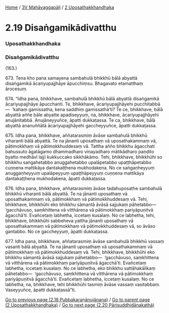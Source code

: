 
[Home](/) / [3V Mahāvaggapāḷi](../../3V.md) / [2 Uposathakkhandhaka](../2.md)

# 2.19 Disaṅgamikādivatthu

### Uposathakkhandhaka

### Disaṅgamikādivatthu

(163.)

673\. Tena kho pana samayena sambahulā bhikkhū bālā abyattā disaṅgamikā ācariyupajjhāye āpucchiṃsu. Bhagavato etamatthaṃ ārocesuṃ.

674\. “Idha pana, bhikkhave, sambahulā bhikkhū bālā abyattā disaṅgamikā ācariyupajjhāye āpucchanti. Te, bhikkhave, ācariyupajjhāyehi pucchitabbā—  ‘kahaṃ gamissatha, kena saddhiṃ gamissathā’ti? Te ce, bhikkhave, bālā abyattā aññe bāle abyatte apadiseyyuṃ, na, bhikkhave, ācariyupajjhāyehi anujānitabbā. Anujāneyyuñce, āpatti dukkaṭassa. Te ca, bhikkhave, bālā abyattā ananuññātā ācariyupajjhāyehi gaccheyyuñce, āpatti dukkaṭassa.

675\. Idha pana, bhikkhave, aññatarasmiṃ āvāse sambahulā bhikkhū viharanti bālā abyattā. Te na jānanti uposathaṃ vā uposathakammaṃ vā, pātimokkhaṃ vā pātimokkhuddesaṃ vā. Tattha añño bhikkhu āgacchati bahussuto āgatāgamo dhammadharo vinayadharo mātikādharo paṇḍito byatto medhāvī lajjī kukkuccako sikkhākāmo. Tehi, bhikkhave, bhikkhūhi so bhikkhu saṅgahetabbo anuggahetabbo upalāpetabbo upaṭṭhāpetabbo cuṇṇena mattikāya dantakaṭṭhena mukhodakena. No ce saṅgaṇheyyuṃ anuggaṇheyyuṃ upalāpeyyuṃ upaṭṭhāpeyyuṃ cuṇṇena mattikāya dantakaṭṭhena mukhodakena, āpatti dukkaṭassa.

676\. Idha pana, bhikkhave, aññatarasmiṃ āvāse tadahuposathe sambahulā bhikkhū viharanti bālā abyattā. Te na jānanti uposathaṃ vā uposathakammaṃ vā, pātimokkhaṃ vā pātimokkhuddesaṃ vā. Tehi, bhikkhave, bhikkhūhi eko bhikkhu sāmantā āvāsā sajjukaṃ pāhetabbo—  ‘gacchāvuso, saṃkhittena vā vitthārena vā pātimokkhaṃ pariyāpuṇitvā āgacchā’ti. Evañcetaṃ labhetha, iccetaṃ kusalaṃ. No ce labhetha, tehi, bhikkhave, bhikkhūhi sabbeheva yattha jānanti uposathaṃ vā uposathakammaṃ vā pātimokkhaṃ vā pātimokkhuddesaṃ vā, so āvāso gantabbo. No ce gaccheyyuṃ, āpatti dukkaṭassa.

677\. Idha pana, bhikkhave, aññatarasmiṃ āvāse sambahulā bhikkhū vassaṃ vasanti bālā abyattā. Te na jānanti uposathaṃ vā uposathakammaṃ vā pātimokkhaṃ vā pātimokkhuddesaṃ vā. Tehi, bhikkhave, bhikkhūhi eko bhikkhu sāmantā āvāsā sajjukaṃ pāhetabbo—  ‘gacchāvuso, saṃkhittena vā vitthārena vā pātimokkhaṃ pariyāpuṇitvā āgacchā’ti. Evañcetaṃ labhetha, iccetaṃ kusalaṃ. No ce labhetha, eko bhikkhu sattāhakālikaṃ pāhetabbo—  ‘gacchāvuso, saṃkhittena vā vitthārena vā pātimokkhaṃ pariyāpuṇitvā āgacchā’ti. Evañcetaṃ labhetha, iccetaṃ kusalaṃ. No ce labhetha, na, bhikkhave, tehi bhikkhūhi tasmiṃ āvāse vassaṃ vasitabbaṃ. Vaseyyuñce, āpatti dukkaṭassā”ti.

[Go to previous page (2.18 Pubbakaraṇānujānana)](2.18.md) / [Go to parent page (2 Uposathakkhandhaka)](../2.md) / [Go to next page (2.20 Pārisuddhidānakathā)](2.20.md)


